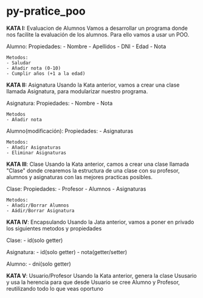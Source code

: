 # py-pratice_poo

**KATA I:** Evaluacion de Alumnos
 Vamos a desarrollar un programa donde nos facilite la evaluación de los alumnos. Para ello vamos a usar un POO.

Alumno:
    Propiedades:
    - Nombre
    - Apellidos
    - DNI
    - Edad
    - Nota

    Metodos:
    - Saludar
    - Añadir nota (0-10)
    - Cumplir años (+1 a la edad)

**KATA II:** Asignatura
 Usando la Kata anterior, vamos a crear una clase llamada Asignatura, para modularizar nuestro programa.

Asignatura:
    Propiedades:
    - Nombre
    - Nota

    Metodos
    - Añadir nota

Alumno(modificación):
    Propiedades:
    - Asignaturas

    Metodos:
    - Añadir Asignaturas
    - Eliminar Asignaturas

**KATA III**: Clase
 Usando la Kata anterior, camos a crear una clase llamada "Clase" donde crearemos la estructura de una clase con su profesor, alumnos y asignaturas con las mejores practicas posibles.

Clase:
    Propiedades:
    - Profesor
    - Alumnos
    - Asignaturas

    Metodos:
    - Añadir/Borrar Alumnos
    - Aádir/Borrar Asignatura

**KATA IV**: Encapsulando
Usando la Jata anterior, vamos a poner en privado los siguientes metodos y propiedades

Clase:
    - id(solo getter)

Asignatura:
    - id(solo getter)
    - nota(getter/setter)

Alumno:
    - dni(solo getter)

**KATA V**: Usuario/Profesor
Usando la Kata anterior, genera la clase Ususario y usa la herencia para que desde Usuario se cree Alumno y Profesor, reutilizando todo lo que veas oportuno